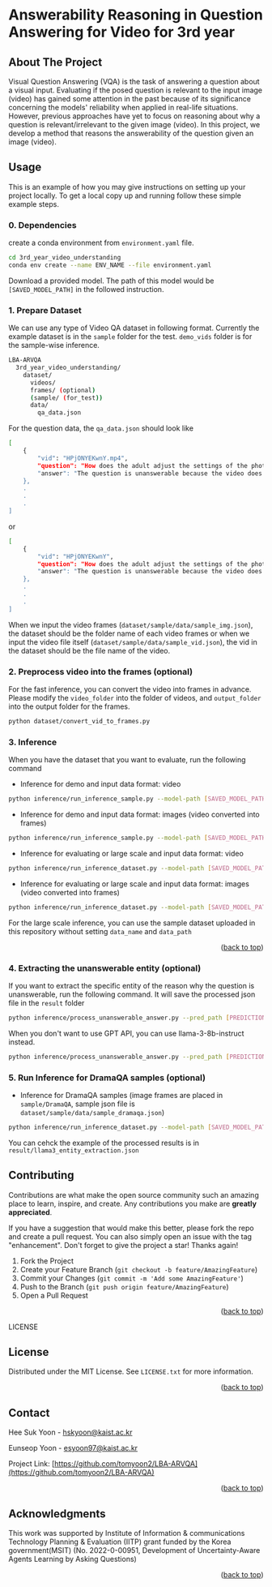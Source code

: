 # Answerability Reasoning in Question Answering for Video for 3rd year

<!-- ABOUT THE PROJECT -->
## About The Project

Visual Question Answering (VQA) is the task of answering a question about a visual input. Evaluating if the posed question is relevant to the input image (video) has gained some attention in the past because of its significance concerning the models' reliability when applied in real-life situations. However, previous approaches have yet to focus on reasoning about why a question is relevant/irrelevant to the given image (video). In this project, we develop a method that reasons the answerability of the question given an image (video). 

<!-- Usage -->
## Usage

This is an example of how you may give instructions on setting up your project locally.
To get a local copy up and running follow these simple example steps.

### 0. Dependencies

create a conda environment from `environment.yaml` file.


  ```sh
  cd 3rd_year_video_understanding
  conda env create --name ENV_NAME --file environment.yaml
  ```

Download a provided model. The path of this model would be `[SAVED_MODEL_PATH]` in the followed instruction.


### 1. Prepare Dataset
We can use any type of Video QA dataset in following format. Currently the example dataset is in the `sample` folder for the test. `demo_vids` folder is for the sample-wise inference.
```sh
LBA-ARVQA
  3rd_year_video_understanding/
    dataset/
      videos/
      frames/ (optional)
      (sample/ (for_test))
      data/
        qa_data.json

```
For the question data, the `qa_data.json` should look like 

```sh
[
    {
        "vid": "HPjONYEKwnY.mp4",
        "question": "How does the adult adjust the settings of the phototherapy machine in the video?",
        "answer": "The question is unanswerable because the video does not feature a phototherapy machine."
    },
    .
    .
    .
]
```

or
```sh
[
    {
        "vid": "HPjONYEKwnY",
        "question": "How does the adult adjust the settings of the phototherapy machine in the video?",
        "answer": "The question is unanswerable because the video does not feature a phototherapy machine."
    },
    .
    .
    .
]
```

When we input the video frames (`dataset/sample/data/sample_img.json`), the dataset should be the folder name of each video frames or when we input the video file itself (`dataset/sample/data/sample_vid.json`), the vid in the dataset should be the file name of the video.

### 2. Preprocess video into the frames (optional)
For the fast inference, you can convert the video into frames in advance. 
Please modify the `video_folder` into the folder of videos, and `output_folder` into the output folder for the frames.
```sh
python dataset/convert_vid_to_frames.py 
```

### 3. Inference 
When you have the dataset that you want to evaluate, run the following command
* Inference for demo and input data format: video 
```sh
python inference/run_inference_sample.py --model-path [SAVED_MODEL_PATH] --input_video
```

* Inference for demo and input data format: images (video converted into frames) 
```sh
python inference/run_inference_sample.py --model-path [SAVED_MODEL_PATH] --input_image_frames
```

* Inference for evaluating or large scale and input data format: video
```sh
python inference/run_inference_dataset.py --model-path [SAVED_MODEL_PATH] --input_video --save_name [SAVE_RESULT_FILE_NAME] --home_path [ABS_PATH_FOR_3rd_year_video_understanding] --data_name qa_data.json --data_path dataset 
```

* Inference for evaluating or large scale and input data format: images (video converted into frames)
```sh
python inference/run_inference_dataset.py --model-path [SAVED_MODEL_PATH] --input_image_frames --save_name [SAVE_RESULT_FILE_NAME] --home_path [ABS_PATH_FOR_3rd_year_video_understanding] --data_name qa_data.json --data_path dataset
```

For the large scale inference, you can use the sample dataset uploaded in this repository without setting `data_name` and `data_path`
<p align="right">(<a href="#readme-top">back to top</a>)</p>


### 4. Extracting the unanswerable entity (optional)
If you want to extract the specific entity of the reason why the question is unanswerable, run the following command. It will save the processed json file in the `result` folder
```sh
python inference/process_unanswerable_answer.py --pred_path [PREDICTION_FILE_FROM_STEP3] --home_path [ABS_PATH_FOR_3rd_year_video_understanding] --save_name [PROCESSED_FILE_NAME_FOR_SAVE] --api_key [OPENAI_KEY]
```
When you don't want to use GPT API, you can use llama-3-8b-instruct instead.
```sh
python inference/process_unanswerable_answer.py --pred_path [PREDICTION_FILE_FROM_STEP3] --home_path [ABS_PATH_FOR_3rd_year_video_understanding] --save_name [PROCESSED_FILE_NAME_FOR_SAVE] --llama3_path [MODEL_PATH_OF_LLAMA3] --run_model llama3
```

### 5. Run Inference for DramaQA samples (optional)
* Inference for DramaQA samples (image frames are placed in `sample/DramaQA`, sample json file is `dataset/sample/data/sample_dramaqa.json`)
```sh
python inference/run_inference_dataset.py --model-path [SAVED_MODEL_PATH] --input_image_frames --save_name [SAVE_RESULT_FILE_NAME] --home_path [ABS_PATH_FOR_3rd_year_video_understanding] --data_name sample_dramaqa.json --data_path dataset --do_dramaQA
```


You can cehck the example of the processed results is in `result/llama3_entity_extraction.json`
<!-- CONTRIBUTING -->
## Contributing

Contributions are what make the open source community such an amazing place to learn, inspire, and create. Any contributions you make are **greatly appreciated**.

If you have a suggestion that would make this better, please fork the repo and create a pull request. You can also simply open an issue with the tag "enhancement".
Don't forget to give the project a star! Thanks again!

1. Fork the Project
2. Create your Feature Branch (`git checkout -b feature/AmazingFeature`)
3. Commit your Changes (`git commit -m 'Add some AmazingFeature'`)
4. Push to the Branch (`git push origin feature/AmazingFeature`)
5. Open a Pull Request

<p align="right">(<a href="#readme-top">back to top</a>)</p>



LICENSE
## License

Distributed under the MIT License. See `LICENSE.txt` for more information.

<p align="right">(<a href="#readme-top">back to top</a>)</p>


<!-- CONTACT -->
## Contact

Hee Suk Yoon - hskyoon@kaist.ac.kr

Eunseop Yoon - esyoon97@kaist.ac.kr

Project Link: [https://github.com/tomyoon2/LBA-ARVQA](https://github.com/tomyoon2/LBA-ARVQA)

<p align="right">(<a href="#readme-top">back to top</a>)</p>



<!-- ACKNOWLEDGMENTS -->
## Acknowledgments

This work was supported by Institute of Information & communications Technology Planning & Evaluation (IITP) grant funded by the Korea government(MSIT) (No. 2022-0-00951, Development of Uncertainty-Aware Agents Learning by Asking Questions)

<p align="right">(<a href="#readme-top">back to top</a>)</p>
